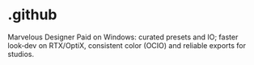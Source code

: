 # .github
Marvelous Designer Paid on Windows: curated presets and IO; faster look‑dev on RTX/OptiX, consistent color (OCIO) and reliable exports for studios.
